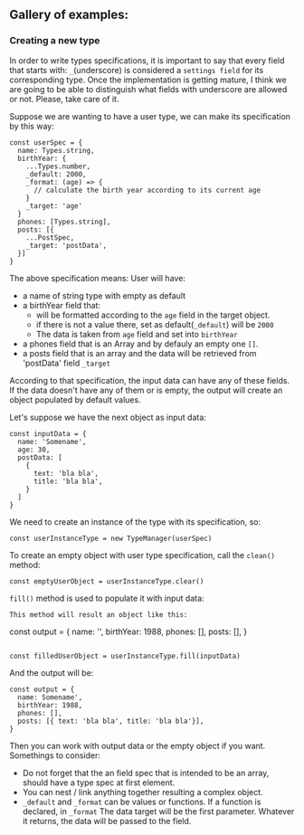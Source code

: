 ## Gallery of examples:

### Creating a new type
In order to write types specifications, it is important to say that every field that starts with: `_`(underscore) is considered a `settings field` for its corresponding type.  Once the implementation is getting mature, I think we are going to be able to distinguish what fields with underscore are allowed or not. Please, take care of it.

Suppose we are wanting to have a user type, we can make its specification by this way:
```
const userSpec = {
  name: Types.string,
  birthYear: {
    ...Types.number,
    _default: 2000,
    _format: (age) => {
      // calculate the birth year according to its current age
    }
    _target: 'age'
  }
  phones: [Types.string],
  posts: [{
    ...PostSpec,
    _target: 'postData',
  }]
}
```
The above specification means: 
User will have:
  - a name of string type with empty as default
  - a birthYear field that:
    - will be formatted according to the `age` field in the target object.
    - if there is not a value there, set as default(`_default`) will be `2000`
    - The data is taken from `age` field and set into `birthYear`
  - a phones field that is an Array and by defauly an empty one `[]`.
  - a posts field that is an array and the data will be retrieved from 'postData' field `_target`

According to that specification, the input data can have any of these fields. If the data doesn't have any of them or is empty, the output will create an object populated by default values.

Let's suppose we have the next object as input data:
```
const inputData = {
  name: 'Somename',
  age: 30,
  postData: [
    {
      text: 'bla bla',
      title: 'bla bla',
    }
  ]
}
```

We need to create an instance of the type with its specification, so:
```
const userInstanceType = new TypeManager(userSpec)
```
To create an empty object with user type specification, call the `clean()` method:
```
const emptyUserObject = userInstanceType.clear()
```
`fill()` method is used to populate it with input data:
```
This method will result an object like this:
```
const output = {
  name: '',
  birthYear: 1988,
  phones: [],
  posts: [],
}
```

const filledUserObject = userInstanceType.fill(inputData)
```
And the output will be: 
```
const output = {
  name: Somename',
  birthYear: 1988,
  phones: [],
  posts: [{ text: 'bla bla', title: 'bla bla'}],
}
```

Then you can work with output data or the empty object if you want.
Somethings to consider:
- Do not forget that the an field spec that is intended to be an array, should have a type spec at first element.
- You can nest / link anything together resulting a complex object.
- `_default` and `_format` can be values or functions. If a function is declared, in `_format` The data target will be the first parameter. 
  Whatever it returns, the data will be passed to the field.

